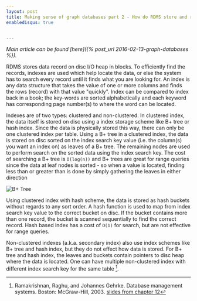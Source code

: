 ```yaml
---
layout: post
title: Making sense of graph databases part 2 - How do RDMS store and retrieve data with indexes
enabledisqus: true


---
```

 _Main article can be found [here]({% post_url 2016-02-13-graph-databases %})._


RDMS stores data record on disc I/O heap in blocks. To efficiently find the records, indexes are used which help locate the data, or else the system has to search every record until it finds what you are looking for. An index is any data structure that takes the value of one or more columns and finds the rows (record) with that value "quickly". Index can be compared to index back in a book; the key-words are sorted alphabetically and each keyword has corresponding page number(s) to where the word can be located.

Indexes are of two types: clustered and non-clustered. In clustered index, the data itself is stored on disc using a index storage scheme like B+ tree or hash index. Since the data is physically stored this way, there can only be one clustered index per table. Using a B+ tree in a clustered index, the data is stored on disc sorted on the index search key value (i.e. the column(s) you want an index on) as leaves of a B+ tree. The remaining nodes are used to perform search on the sorted data using the index search key. The cost of searching a B+ tree is `O(log(n))` and B+ trees are great for range queries since the data at leaf nodes is sorted -  so when a value is located, finding less than or greater than is done by simply gathering the leaves in either direction

 ![B+ Tree][btree]

Using clustered index with hash scheme, the data is stored as hash buckets without regards to any sort order. A hash function is used to map from index search key value to the correct bucket on disc. If the bucket contains more than one record, the bucket is scanned sequentially to find the correct record. Hash based index has a cost of `O(1)` for search, but are not effective for range queries.

Non-clustered indexes (a.k.a. secondary index) also use index schemes like B+ tree and hash index, but they do not effect how data is stored. For B+ tree and hash index, the leaves and buckets contain pointers to disc heap where the data is located. One can have multiple non-clustered index with different index search key for the same table [^1].

 [btree]: {{site.url}}/assets/bplustree.png "B+ tree. Source Wikipedia"

 [^1]: Ramakrishnan, Raghu, and Johannes Gehrke. Database management systems. Boston: McGraw-Hill, 2003. [slides from chapter 12](http://www.slideshare.net/koolkampus/ch12)